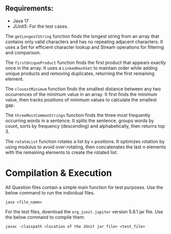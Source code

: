 ## Requirements:
- Java 17
- JUnit5: For the test cases.

The `getLongestString` function finds the longest string from an array that contains only valid characters and has no repeating adjacent characters. It uses a Set for efficient character lookup and Stream operations for filtering and comparison.

The `firstUniqueProduct` function finds the first product that appears exactly once in the array. It uses a `LinkedHashSet` to maintain order while adding unique products and removing duplicates, returning the first remaining element.

The `closestMinimum` function finds the smallest distance between any two occurrences of the minimum value in an array. It first finds the minimum value, then tracks positions of minimum values to calculate the smallest gap.

The `threeMostCommonStrings` function finds the three most frequently occurring words in a sentence. It splits the sentence, groups words by count, sorts by frequency (descending) and alphabetically, then returns top 3.

The `rotateList` function rotates a list by `n` positions. It optimizes rotation by using modulus to avoid over-rotating, then concatenates the last n elements with the remaining elements to create the rotated list.


# Compilation & Execution
All Question files contain a simple main function for test purposes.
Use the below command to run the individual files.
```shell
java <file_name>
```

For the test files, download the `org.junit.jupiter` version 5.8.1 jar file.
Use the below command to compile them:
```shell
javac -classpath <location of the JUnit jar file> <test_file>
```